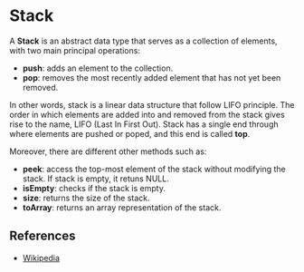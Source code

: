 # Stack

A **Stack** is an abstract data type that serves as a collection of elements, with two main principal operations:

-   **push**: adds an element to the collection.
-   **pop**: removes the most recently added element that has not yet been removed.

In other words, stack is a linear data structure that follow LIFO principle. The order in which elements are added into and removed from the stack gives rise to the name, LIFO (Last In First Out). Stack has a single end through where elements are pushed or poped, and this end is called **top**.

Moreover, there are different other methods such as:

-   **peek**: access the top-most element of the stack without modifying the stack. If stack is empty, it retuns NULL.
-   **isEmpty**: checks if the stack is empty.
-   **size**: returns the size of the stack.
-   **toArray**: returns an array representation of the stack.

## References

-   [Wikipedia](<https://en.wikipedia.org/wiki/Stack_(abstract_data_type)>)
